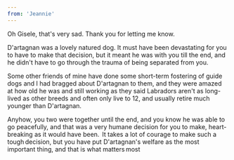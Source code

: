 ```yaml
---
from: 'Jeannie'
---
```


Oh Gisele, that's very sad. Thank you for letting me know.

D'artagnan was a lovely natured dog. It must have been devastating for you to have to make that decision, but it meant he was with you till the end, and he didn't have to go through the trauma of being separated from you.

Some other friends of mine have done some short-term fostering of guide dogs and I had bragged about D'artagnan to them, and they were amazed at how old he was and still working as they said Labradors aren't as long-lived as other breeds and often only live to 12, and usually retire much younger than D'artagnan.

Anyhow, you two were together until the end, and you know he was able to go peacefully, and that was a very humane decision for you to make, heart-breaking as it would have been.  It takes a lot of courage to make such a tough decision, but you have put D'artagnan's welfare as the most important thing, and that is what matters most 